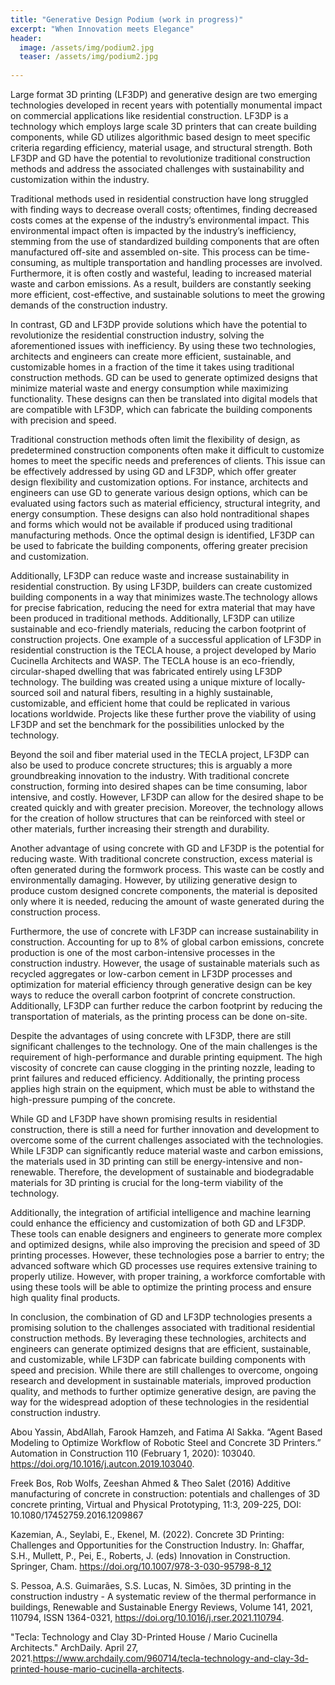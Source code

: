 ```yaml
---
title: "Generative Design Podium (work in progress)"
excerpt: "When Innovation meets Elegance"
header:
  image: /assets/img/podium2.jpg
  teaser: /assets/img/podium2.jpg
  
---
```



Large format 3D printing (LF3DP) and generative design are two emerging technologies developed in recent years with potentially monumental impact on commercial applications like residential construction. LF3DP is a technology which employs large scale 3D printers that can create building components, while GD utilizes algorithmic based design to meet specific criteria regarding efficiency, material usage, and structural strength. Both LF3DP and GD have the potential to revolutionize traditional construction methods and address the associated challenges with sustainability and customization within the industry. 

Traditional methods used in residential construction have long struggled with finding ways to decrease overall costs; oftentimes, finding decreased costs comes at the expense of the industry’s environmental impact. This environmental impact often is impacted by the industry’s inefficiency, stemming from the use of standardized building components that are often manufactured off-site and assembled on-site. This process can be time-consuming, as multiple transportation and handling processes are involved. Furthermore, it is often costly and wasteful, leading to increased material waste and carbon emissions. As a result, builders are constantly seeking more efficient, cost-effective, and sustainable solutions to meet the growing demands of the construction industry.

In contrast, GD and LF3DP provide solutions which have the potential to revolutionize the residential construction industry, solving the aforementioned issues with inefficiency. By using these two technologies, architects and engineers can create more efficient, sustainable, and customizable homes in a fraction of the time it takes using traditional construction methods. GD can be used to generate optimized designs that minimize material waste and energy consumption while maximizing functionality. These designs can then be translated into digital models that are compatible with LF3DP, which can fabricate the building components with precision and speed.

Traditional construction methods often limit the flexibility of design, as predetermined construction components often make it difficult to customize homes to meet the specific needs and preferences of clients. This issue can be effectively addressed by using GD and LF3DP, which offer greater design flexibility and customization options. For instance, architects and engineers can use GD to generate various design options, which can be evaluated using factors such as material efficiency, structural integrity, and energy consumption. These designs can also hold nontraditional shapes and forms which would not be available if produced using traditional manufacturing methods. Once the optimal design is identified, LF3DP can be used to fabricate the building components, offering greater precision and customization.

Additionally, LF3DP can reduce waste and increase sustainability in residential construction. By using LF3DP, builders can create customized building components in a way that minimizes waste.The technology allows for precise fabrication, reducing the need for extra material that may have been produced in traditional methods. Additionally, LF3DP can utilize sustainable and eco-friendly materials, reducing the carbon footprint of construction projects. One example of a successful application of LF3DP in residential construction is the TECLA house, a project developed by Mario Cucinella Architects and WASP. The TECLA house is an eco-friendly, circular-shaped dwelling that was fabricated entirely using LF3DP technology. The building was created using a unique mixture of locally-sourced soil and natural fibers, resulting in a highly sustainable, customizable, and efficient home that could be replicated in various locations worldwide. Projects like these further prove the viability of using LF3DP and set the benchmark for the possibilities unlocked by the technology. 

Beyond the soil and fiber material used in the TECLA project, LF3DP can also be used to produce concrete structures; this is arguably a more groundbreaking innovation to the industry. With traditional concrete construction, forming into desired shapes can be time consuming, labor intensive, and costly. However, LF3DP can allow for the desired shape to be created quickly and with greater precision. Moreover, the technology allows for the creation of hollow structures that can be reinforced with steel or other materials, further increasing their strength and durability.

Another advantage of using concrete with GD and LF3DP is the potential for reducing waste. With traditional concrete construction, excess material is often generated during the formwork process. This waste can be costly and environmentally damaging. However, by utilizing generative design to produce custom designed concrete components, the material is deposited only where it is needed, reducing the amount of waste generated during the construction process.

Furthermore, the use of concrete with LF3DP can increase sustainability in construction. Accounting for up to 8% of global carbon emissions, concrete production is one of the most carbon-intensive processes in the construction industry. However, the usage of sustainable materials such as recycled aggregates or low-carbon cement in LF3DP processes and optimization for material efficiency  through generative design can be key ways to reduce the overall carbon footprint of concrete construction. Additionally, LF3DP can further reduce the carbon footprint by reducing the transportation of materials, as the printing process can be done on-site.

Despite the advantages of using concrete with LF3DP, there are still significant challenges to the technology. One of the main challenges is the requirement of high-performance and durable printing equipment. The high viscosity of concrete can cause clogging in the printing nozzle, leading to print failures and reduced efficiency. Additionally, the printing process applies high strain on the equipment, which must be able to withstand the high-pressure pumping of the concrete. 

While GD and LF3DP have shown promising results in residential construction, there is still a need for further innovation and development to overcome some of the current challenges associated with the technologies. While LF3DP can significantly reduce material waste and carbon emissions, the materials used in 3D printing can still be energy-intensive and non-renewable. Therefore, the development of sustainable and biodegradable materials for 3D printing is crucial for the long-term viability of the technology.

Additionally, the integration of artificial intelligence and machine learning could enhance the efficiency and customization of both GD and LF3DP. These tools can enable designers and engineers to generate more complex and optimized designs, while also improving the precision and speed of 3D printing processes. However, these technologies pose a barrier to entry; the advanced software which GD processes use requires extensive training to properly utilize. However, with proper training, a workforce comfortable with using these tools will be able to  optimize the printing process and ensure high quality final products. 

In conclusion, the combination of GD and LF3DP technologies presents a promising solution to the challenges associated with traditional residential construction methods. By leveraging these technologies, architects and engineers can generate optimized designs that are efficient, sustainable, and customizable, while LF3DP can fabricate building components with speed and precision. While there are still challenges to overcome, ongoing research and development in sustainable materials, improved production quality, and methods to further optimize generative design, are paving the way for the widespread adoption of these technologies in the residential construction industry.


Abou Yassin, AbdAllah, Farook Hamzeh, and Fatima Al Sakka. “Agent Based Modeling to Optimize Workflow of Robotic Steel and Concrete 3D Printers.” Automation in Construction 110 (February 1, 2020): 103040. https://doi.org/10.1016/j.autcon.2019.103040.

Freek Bos, Rob Wolfs, Zeeshan Ahmed & Theo Salet (2016) Additive manufacturing of concrete in construction: potentials and challenges of 3D concrete printing, Virtual and Physical Prototyping, 11:3, 209-225, DOI: 10.1080/17452759.2016.1209867

Kazemian, A., Seylabi, E., Ekenel, M. (2022). Concrete 3D Printing: Challenges and Opportunities for the Construction Industry. In: Ghaffar, S.H., Mullett, P., Pei, E., Roberts, J. (eds) Innovation in Construction. Springer, Cham. https://doi.org/10.1007/978-3-030-95798-8_12

S. Pessoa, A.S. Guimarães, S.S. Lucas, N. Simões,
3D printing in the construction industry - A systematic review of the thermal performance in buildings, Renewable and Sustainable Energy Reviews, Volume 141, 2021, 110794, ISSN 1364-0321, https://doi.org/10.1016/j.rser.2021.110794.

"Tecla: Technology and Clay 3D-Printed House / Mario Cucinella Architects." ArchDaily. April 27, 2021.https://www.archdaily.com/960714/tecla-technology-and-clay-3d-printed-house-mario-cucinella-architects.




